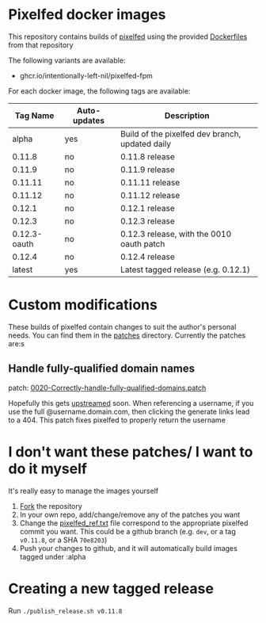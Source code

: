 # Pixelfed docker images

This repository contains builds of [pixelfed](https://github.com/pixelfed/pixelfed) using the provided [Dockerfiles](https://github.com/pixelfed/pixelfed/tree/dev/contrib/docker) from that repository

The following variants are available:

- ghcr.io/intentionally-left-nil/pixelfed-fpm

For each docker image, the following tags are available:

| Tag Name     | Auto-updates | Description                                     |
| ------------ | ------------ | ----------------------------------------------- |
| alpha        | yes          | Build of the pixelfed dev branch, updated daily |
| 0.11.8       | no           | 0.11.8 release                                  |
| 0.11.9       | no           | 0.11.9 release                                  |
| 0.11.11      | no           | 0.11.11 release                                 |
| 0.11.12      | no           | 0.11.12 release                                 |
| 0.12.1       | no           | 0.12.1 release                                  |
| 0.12.3       | no           | 0.12.3 release                                  |
| 0.12.3-oauth | no           | 0.12.3 release, with the 0010 oauth patch       |
| 0.12.4       | no           | 0.12.4 release                                  |
| latest       | yes          | Latest tagged release (e.g. 0.12.1)             |

# Custom modifications

These builds of pixelfed contain changes to suit the author's personal needs. You can find them in the [patches](./patches/) directory. Currently the patches are:s

## Handle fully-qualified domain names

patch: [0020-Correctly-handle-fully-qualified-domains.patch](./patches/0020-Correctly-handle-fully-qualified-domains.patch)

Hopefully this gets [upstreamed](https://github.com/pixelfed/pixelfed/pull/4617) soon. When referencing a username, if you use the full @username.domain.com, then clicking the generate links lead to a 404. This patch fixes pixelfed to properly return the username

# I don't want these patches/ I want to do it myself

It's really easy to manage the images yourself

1. [Fork](https://github.com/intentionally-left-nil/pixelfed/fork) the repository
1. In your own repo, add/change/remove any of the patches you want
1. Change the [pixelfed_ref.txt](./pixelfed_ref.txt) file correspond to the appropriate pixelfed commit you want. This could be a github branch (e.g. `dev`, or a tag `v0.11.8`, or a SHA `70e8203`)
1. Push your changes to github, and it will automatically build images tagged under :alpha

# Creating a new tagged release

Run `./publish_release.sh v0.11.8`

